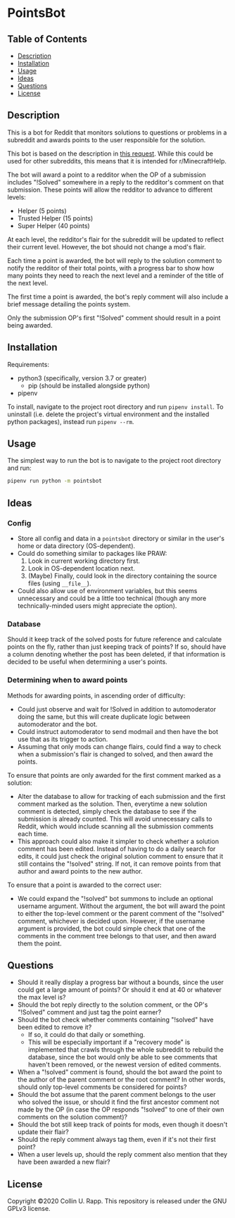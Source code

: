 # PointsBot

## Table of Contents

* [Description](#description)
* [Installation](#installation)
* [Usage](#usage)
* [Ideas](#ideas)
* [Questions](#questions)
* [License](#license)

## Description

This is a bot for Reddit that monitors solutions to questions or problems in a
subreddit and awards points to the user responsible for the solution.

This bot is based on the description in
[this request](https://www.reddit.com/r/RequestABot/comments/emdeim/expert_level_bot_coding/).
While this could be used for other subreddits, this means that it is intended
for r/MinecraftHelp.

The bot will award a point to a redditor when the OP of a submission includes
"!Solved" somewhere in a reply to the redditor's comment on that submission.
These points will allow the redditor to advance to different levels:

* Helper (5 points)
* Trusted Helper (15 points)
* Super Helper (40 points)

At each level, the redditor's flair for the subreddit will be updated to reflect
their current level. However, the bot should not change a mod's flair.

Each time a point is awarded, the bot will reply to the solution comment to
notify the redditor of their total points, with a progress bar to show how many
points they need to reach the next level and a reminder of the title of the next
level.

The first time a point is awarded, the bot's reply comment will also include a
brief message detailing the points system.

Only the submission OP's first "!Solved" comment should result in a point being
awarded.

## Installation

Requirements:

* python3 (specifically, version 3.7 or greater)
    * pip (should be installed alongside python)
* pipenv

To install, navigate to the project root directory and run `pipenv install`.
To uninstall (i.e. delete the project's virtual environment and the installed
python packages), instead run `pipenv --rm`.

## Usage

The simplest way to run the bot is to navigate to the project root directory and
run:

```bash
pipenv run python -m pointsbot
```

## Ideas

### Config

* Store all config and data in a `pointsbot` directory or similar in the user's
    home or data directory (OS-dependent).
* Could do something similar to packages like PRAW:
    1. Look in current working directory first.
    2. Look in OS-dependent location next.
    3. (Maybe) Finally, could look in the directory containing the source files
       (using `__file__`).
* Could also allow use of environment variables, but this seems unnecessary and
    could be a little too technical (though any more technically-minded users
    might appreciate the option).

### Database

Should it keep track of the solved posts for future reference and calculate
points on the fly, rather than just keeping track of points? If so, should have
a column denoting whether the post has been deleted, if that information is
decided to be useful when determining a user's points.

### Determining when to award points

Methods for awarding points, in ascending order of difficulty:

* Could just observe and wait for !Solved in addition to automoderator doing the
    same, but this will create duplicate logic between automoderator and the
    bot.
* Could instruct automoderator to send modmail and then have the bot use that as
    its trigger to action.
* Assuming that only mods can change flairs, could find a way to check when a
    submission's flair is changed to solved, and then award the points.

To ensure that points are only awarded for the first comment marked as a
solution:

* Alter the database to allow for tracking of each submission and the first
    comment marked as the solution. Then, everytime a new solution comment is
    detected, simply check the database to see if the submission is already
    counted. This will avoid unnecessary calls to Reddit, which would include
    scanning all the submission comments each time.
* This approach could also make it simpler to check whether a solution comment
    has been edited. Instead of having to do a daily search for edits, it could
    just check the original solution comment to ensure that it still contains
    the "!solved" string. If not, it can remove points from that author and
    award points to the new author.

To ensure that a point is awarded to the correct user:

* We could expand the "!solved" bot summons to include an optional username
    argument. Without the argument, the bot will award the point to either the
    top-level comment or the parent comment of the "!solved" comment, whichever
    is decided upon. However, if the username argument is provided, the bot
    could simple check that one of the comments in the comment tree belongs to
    that user, and then award them the point.

## Questions

* Should it really display a progress bar without a bounds, since the user could
    get a large amount of points? Or should it end at 40 or whatever the max
    level is?
* Should the bot reply directly to the solution comment, or the OP's "!Solved"
    comment and just tag the point earner?
* Should the bot check whether comments containing "!solved" have been edited to
    remove it?
    - If so, it could do that daily or something.
    - This will be especially important if a "recovery mode" is implemented that
        crawls through the whole subreddit to rebuild the database, since the
        bot would only be able to see comments that haven't been removed, or
        the newest version of edited comments.
* When a "!solved" comment is found, should the bot award the point to the
    author of the parent comment or the root comment? In other words, should
    only top-level comments be considered for points?
* Should the bot assume that the parent comment belongs to the user who solved
    the issue, or should it find the first ancestor comment not made by the OP
    (in case the OP responds "!solved" to one of their own comments on the
    solution comment)?
* Should the bot still keep track of points for mods, even though it doesn't
    update their flair?
* Should the reply comment always tag them, even if it's not their first point?
* When a user levels up, should the reply comment also mention that they have
    been awarded a new flair?

## License

Copyright &copy;2020 Collin U. Rapp. This repository is released under the GNU
GPLv3 license.
